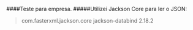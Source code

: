 ####Teste para empresa. 
#####Utilizei Jackson Core para ler o JSON:


> <dependency>
>	<groupId>com.fasterxml.jackson.core</groupId>
>	<artifactId>jackson-databind</artifactId>
>	<version>2.18.2</version>
></dependency>	



